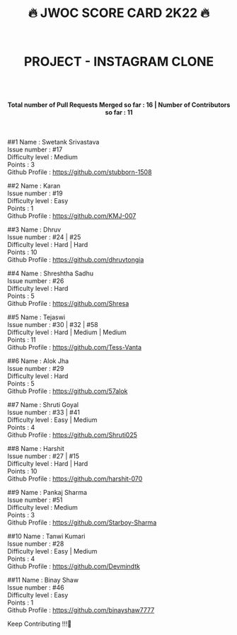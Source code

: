<h1 align="center">🔥 JWOC SCORE CARD 2K22 🔥</h1> <br>
<h1 align="center">PROJECT - INSTAGRAM CLONE</h1><br><br>

<h4 align="center"> Total number of Pull Requests Merged so far : 16 | Number of Contributors so far : 11 </h4>
<br>
  
##1 Name :  Swetank Srivastava<br>
Issue number : #17<br>
Difficulty level : Medium<br>
Points : 3<br>
Github Profile : https://github.com/stubborn-1508<br>

##2 Name : Karan <br>
Issue number : #19<br>
Difficulty level : Easy<br>
Points : 1<br>
Github Profile : https://github.com/KMJ-007<br>

##3 Name :  Dhruv<br>
Issue number : #24 | #25<br>
Difficulty level : Hard | Hard<br>
Points : 10<br>
Github Profile : https://github.com/dhruvtongia<br>

##4 Name : Shreshtha Sadhu<br>
Issue number : #26<br>
Difficulty level : Hard<br>
Points : 5<br>
Github Profile : https://github.com/Shresa<br>

##5 Name : Tejaswi<br>
Issue number : #30 | #32 | #58<br>
Difficulty level : Hard | Medium | Medium<br>
Points : 11<br>
Github Profile : https://github.com/Tess-Vanta<br>

##6 Name : Alok Jha<br>
Issue number : #29<br>
Difficulty level : Hard<br>
Points : 5<br>
Github Profile : https://github.com/57alok<br>

##7 Name : Shruti Goyal<br>
Issue number : #33 | #41<br>
Difficulty level : Easy | Medium<br>
Points : 4<br>
Github Profile : https://github.com/Shruti025<br>

##8 Name : Harshit<br>
Issue number : #27 | #15<br>
Difficulty level : Hard | Hard<br>
Points : 10<br>
Github Profile : https://github.com/harshit-070<br>

##9 Name : Pankaj Sharma<br>
Issue number : #51<br>
Difficulty level : Medium<br>
Points : 3<br>
Github Profile : https://github.com/Starboy-Sharma<br>

##10 Name : Tanwi Kumari<br>
Issue number : #28<br>
Difficulty level : Easy | Medium<br>
Points : 4<br>
Github Profile : https://github.com/Devmindtk<br>

##11 Name : Binay Shaw<br>
Issue number : #46<br>
Difficulty level : Easy<br>
Points : 1<br>
Github Profile : https://github.com/binayshaw7777<br>



Keep Contributing !!!🥳

